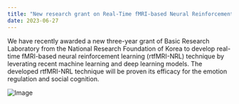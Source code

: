 ```yaml
---
title: "New research grant on Real-Time fMRI-based Neural Reinforcement Learning (rtfMRI-NRL)"
date: 2023-06-27
---
```


We have recently awarded a new three-year grant of Basic Research Laboratory from the National Research Foundation of Korea to develop real-time fMRI-based neural reinforcement learning (rtfMRI-NRL) technique by leverating recent machine learning and deep learning models.
The developed rtfMRI-NRL technique will be proven its efficacy for the emotion regulation and social cognition. 

![Image](//bspl.korea.ac.kr/Board/Lab_News/2023/BRL_kickoff_2023.jpeg)  
